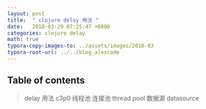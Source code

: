 ```yaml
---
layout: post
title:  " clojure delay 用法 "
date:   2018-03-29 07:25:47 +0800
categories: clojure delay
math: true
typora-copy-images-to: ../assets/images/2018-03
typora-root-url: ../../blog_alexcode
---
```

<h2>Table of contents</h2>



> delay 用法 c3p0 线程池 连接池 thread pool 数据源 datasource



<script src="https://gist.github.com/foxlog/55f309c5e21993d794217203fa45b5a2.js"></script>
